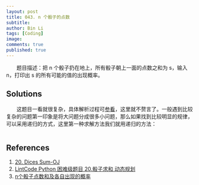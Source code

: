 ```yaml
---
layout: post
title: 043. n 个骰子的点数
subtitle:
author: Bin Li
tags: [Coding]
image: 
comments: true
published: true
---
```


　　题目描述：把 n 个骰子扔在地上，所有骰子朝上一面的点数之和为 s，输入 n，打印出 s 的所有可能的值的出现概率。

## Solutions
　　这题目一看就很复杂，具体解析过程可[参看](https://www.cnblogs.com/bozhou/p/6971081.html)，这里就不赘言了。一般遇到比较复杂的问题第一印象是将大问题分成很多小问题，那么如果找到比较明显的规律，可以采用递归的方式，这里第一种求解方法我们就用递归的方法：

```python

```

## References
1. [20. Dices Sum-OJ](https://www.lintcode.com/problem/dices-sum/description)
2. [LintCode Python 困难级题目 20.骰子求和 动态规划](https://www.cnblogs.com/bozhou/p/6971081.html)
3. [n个骰子点数和及各自出现的概率](https://blog.csdn.net/K346K346/article/details/50988681)

